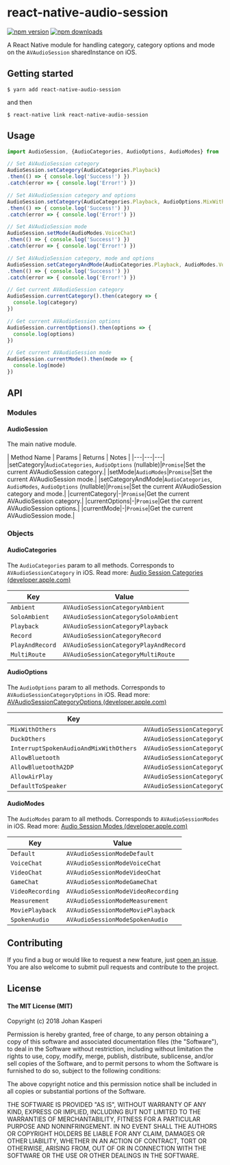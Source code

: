 # react-native-audio-session
[![npm version](https://img.shields.io/npm/v/react-native-audio-session.svg?style=flat)](https://www.npmjs.com/package/react-native-audio-session)
[![npm downloads](https://img.shields.io/npm/dm/react-native-audio-session.svg?style=flat)](https://www.npmjs.com/package/react-native-audio-session)

A React Native module for handling category, category options and mode on the `AVAudioSession` sharedInstance on iOS.

## Getting started

`$ yarn add react-native-audio-session`

and then

`$ react-native link react-native-audio-session`

## Usage

```javascript
import AudioSession, {AudioCategories, AudioOptions, AudioModes} from 'react-native-audio-session'

// Set AVAudioSession category
AudioSession.setCategory(AudioCategories.Playback)
.then(() => { console.log('Success!') })
.catch(error => { console.log('Error!') })

// Set AVAudioSession category and options
AudioSession.setCategory(AudioCategories.Playback, AudioOptions.MixWithOthers)
.then(() => { console.log('Success!') })
.catch(error => { console.log('Error!') })

// Set AVAudioSession mode
AudioSession.setMode(AudioModes.VoiceChat)
.then(() => { console.log('Success!') })
.catch(error => { console.log('Error!') })

// Set AVAudioSession category, mode and options
AudioSession.setCategoryAndMode(AudioCategories.Playback, AudioModes.VoiceChat, AudioOptions.MixWithOthers)
.then(() => { console.log('Success!') })
.catch(error => { console.log('Error!') })

// Get current AVAudioSession category
AudioSession.currentCategory().then(category => {
  console.log(category)
})

// Get current AVAudioSession options
AudioSession.currentOptions().then(options => {
  console.log(options)
})

// Get current AVAudioSession mode
AudioSession.currentMode().then(mode => {
  console.log(mode)
})

```

## API

### Modules
#### AudioSession
The main native module.

| Method Name | Params | Returns | Notes |
|---|---|---|
|setCategory|`AudioCategories`, `AudioOptions` (nullable)|`Promise`|Set the current AVAudioSession category.|
|setMode|`AudioModes`|`Promise`|Set the current AVAudioSession mode.|
|setCategoryAndMode|`AudioCategories`, `AudioModes`, `AudioOptions` (nullable)|`Promise`|Set the current AVAudioSession category and mode.|
|currentCategory|-|`Promise`|Get the current AVAudioSession category.|
|currentOptions|-|`Promise`|Get the current AVAudioSession options.|
|currentMode|-|`Promise`|Get the current AVAudioSession mode.|

### Objects
#### AudioCategories
The `AudioCategories` param to all methods. Corresponds to `AVAudioSessionCategory` in iOS. Read more: [Audio Session Categories (developer.apple.com)](https://developer.apple.com/documentation/avfoundation/avaudiosession/audio_session_categories?language=objc)

| Key | Value |
|---|---|
|`Ambient`|`AVAudioSessionCategoryAmbient`|
|`SoloAmbient`|`AVAudioSessionCategorySoloAmbient`|
|`Playback`|`AVAudioSessionCategoryPlayback`|
|`Record`|`AVAudioSessionCategoryRecord`|
|`PlayAndRecord`|`AVAudioSessionCategoryPlayAndRecord`|
|`MultiRoute`|`AVAudioSessionCategoryMultiRoute`|

#### AudioOptions
The `AudioOptions` param to all methods. Corresponds to `AVAudioSessionCategoryOptions` in iOS. Read more: [AVAudioSessionCategoryOptions (developer.apple.com)](https://developer.apple.com/documentation/avfoundation/avaudiosessioncategoryoptions?language=objc)

| Key | Value |
|---|---|
|`MixWithOthers`|`AVAudioSessionCategoryOptionMixWithOthers`|
|`DuckOthers`|`AVAudioSessionCategoryOptionDuckOthers`|
|`InterruptSpokenAudioAndMixWithOthers`|`AVAudioSessionCategoryOptionInterruptSpokenAudioAndMixWithOthers`|
|`AllowBluetooth`|`AVAudioSessionCategoryOptionAllowBluetooth`|
|`AllowBluetoothA2DP`|`AVAudioSessionCategoryOptionAllowBluetoothA2DP`|
|`AllowAirPlay`|`AVAudioSessionCategoryOptionAllowAirPlay`|
|`DefaultToSpeaker`|`AVAudioSessionCategoryOptionDefaultToSpeaker`|

#### AudioModes
The `AudioModes` param to all methods. Corresponds to `AVAudioSessionModes` in iOS. Read more: [Audio Session Modes (developer.apple.com)](https://developer.apple.com/documentation/avfoundation/avaudiosession/audio_session_modes?language=objc)

| Key | Value |
|---|---|
|`Default`|`AVAudioSessionModeDefault`|
|`VoiceChat`|`AVAudioSessionModeVoiceChat`|
|`VideoChat`|`AVAudioSessionModeVideoChat`|
|`GameChat`|`AVAudioSessionModeGameChat`|
|`VideoRecording`|`AVAudioSessionModeVideoRecording`|
|`Measurement`|`AVAudioSessionModeMeasurement`|
|`MoviePlayback`|`AVAudioSessionModeMoviePlayback`|
|`SpokenAudio`|`AVAudioSessionModeSpokenAudio`|

## Contributing

If you find a bug or would like to request a new feature, just [open an issue](https://github.com/BonnierNews/react-native-audio-session/issues/new). You are also welcome to submit pull requests and contribute to the project.

## License

#### The MIT License (MIT)

Copyright (c) 2018 Johan Kasperi

Permission is hereby granted, free of charge, to any person obtaining a copy of this software and associated documentation files (the "Software"), to deal in the Software without restriction, including without limitation the rights to use, copy, modify, merge, publish, distribute, sublicense, and/or sell copies of the Software, and to permit persons to whom the Software is furnished to do so, subject to the following conditions:

The above copyright notice and this permission notice shall be included in all copies or substantial portions of the Software.

THE SOFTWARE IS PROVIDED "AS IS", WITHOUT WARRANTY OF ANY KIND, EXPRESS OR IMPLIED, INCLUDING BUT NOT LIMITED TO THE WARRANTIES OF MERCHANTABILITY, FITNESS FOR A PARTICULAR PURPOSE AND NONINFRINGEMENT. IN NO EVENT SHALL THE AUTHORS OR COPYRIGHT HOLDERS BE LIABLE FOR ANY CLAIM, DAMAGES OR OTHER LIABILITY, WHETHER IN AN ACTION OF CONTRACT, TORT OR OTHERWISE, ARISING FROM, OUT OF OR IN CONNECTION WITH THE SOFTWARE OR THE USE OR OTHER DEALINGS IN THE SOFTWARE.
